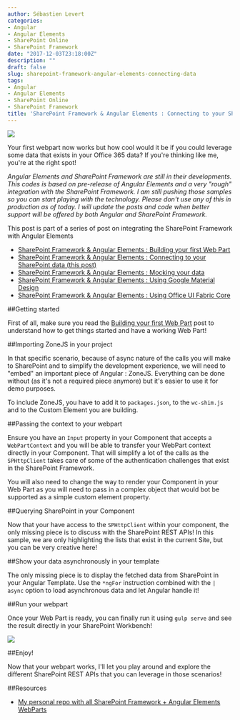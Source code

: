 ```yaml
---
author: Sébastien Levert
categories:
- Angular
- Angular Elements
- SharePoint Online
- SharePoint Framework
date: "2017-12-03T23:18:00Z"
description: ""
draft: false
slug: sharepoint-framework-angular-elements-connecting-data
tags:
- Angular
- Angular Elements
- SharePoint Online
- SharePoint Framework
title: 'SharePoint Framework & Angular Elements : Connecting to your SharePoint data'
---
```



![](/content/images/2017/12/NgElements---Connecting.jpg)

Your first webpart now works but how cool would it be if you could leverage some data that exists in your Office 365 data? If you're thinking like me, you're at the right spot!

*Angular Elements and SharePoint Framework are still in their developments. This codes is based on pre-release of Angular Elements and a very "rough" integration with the SharePoint Framework. I am still pushing those samples so you can start playing with the technology. Please don't use any of this in production as of today. I will update the posts and code when better support will be offered by both Angular and SharePoint Framework.*

This post is part of a series of post on integrating the SharePoint Framework with Angular Elements

* [SharePoint Framework & Angular Elements : Building your first Web Part](http://sebastienlevert.com/2017/12/02/sharepoint-framework-angular-elements-building-your-first-web-part/)
* [SharePoint Framework & Angular Elements : Connecting to your SharePoint data (this post)](http://sebastienlevert.com/2017/12/03/sharepoint-framework-angular-elements-connecting-data/)
* [SharePoint Framework & Angular Elements : Mocking your data](http://www.sebastienlevert.com/2017/12/04/sharepoint-framework-angular-elements-mocking-data/)
* [SharePoint Framework & Angular Elements : Using Google Material Design](http://sebastienlevert.com/2017/12/05/sharepoint-framework-angular-elements-material-design/)
* [SharePoint Framework & Angular Elements : Using Office UI Fabric Core](http://www.sebastienlevert.com/2017/12/05/sharepoint-framework-angular-elements-office-ui-fabric-core/)

##Getting started

First of all, make sure you read the [Building your first Web Part](http://sebastienlevert.com/2017/12/02/sharepoint-framework-angular-elements-building-your-first-web-part/) post to understand how to get things started and have a working Web Part!

##Importing ZoneJS in your project

In that specific scenario, because of async nature of the calls you will make to SharePoint and to simplify the development experience, we will need to "embed" an important piece of Angular : ZoneJS. Everything can be done without (as it's not a required piece anymore) but it's easier to use it for demo purposes.

To include ZoneJS, you have to add it to `packages.json`, to the `wc-shim.js` and to the Custom Element you are building.

<script src="https://gist.github.com/sebastienlevert/ab0d60be42848c9a502a1cde152868c2.js"></script>

<script src="https://gist.github.com/sebastienlevert/01916eb5bf7f4ac1e49013f30eed1a80.js"></script>

<script src="https://gist.github.com/sebastienlevert/cf8ebf1a334f3deee95c4fdd2154a7e2.js"></script>

##Passing the context to your webpart

Ensure you have an `Input` property in your Component that accepts a `WebPartContext` and you will be able to transfer your WebPart context directly in your Component. That will simplify a lot of the calls as the `SPHttpClient` takes care of some of the authentication challenges that exist in the SharePoint Framework.

<script src="https://gist.github.com/sebastienlevert/3d85fc374c412551c5f2b3554c9310b0.js"></script>

You will also need to change the way to render your Component in your Web Part as you will need to pass in a complex object that would bot be supported as a simple custom element property.

<script src="https://gist.github.com/sebastienlevert/a9518400b9ca7ae317675bd423e72e94.js"></script>

##Querying SharePoint in your Component

Now that your have access to the `SPHttpClient` within your component, the only missing piece is to discuss with the SharePoint REST APIs! In this sample, we are only highlighting the lists that exist in the current Site, but you can be very creative here!

<script src="https://gist.github.com/sebastienlevert/6050ba5736001e160a83de45ce8162c2.js"></script>

##Show your data asynchronously in your template

The only missing piece is to display the fetched data from SharePoint in your Angular Template. Use the `*ngFor` instruction combined with the `| async` option to load asynchronous data and let Angular handle it!

<script src="https://gist.github.com/sebastienlevert/b523cb7fc587ac3230047b5c179bb50d.js"></script>

##Run your webpart

Once your Web Part is ready, you can finally run it using `gulp serve` and see the result directly in your SharePoint Workbench! 

![](/content/images/2017/12/angular-list-rest.gif)

##Enjoy!

Now that your webpart works, I'll let you play around and explore the different SharePoint REST APIs that you can leverage in those scenarios!

##Resources

* [My personal repo with all SharePoint Framework + Angular Elements WebParts](https://github.com/sebastienlevert/spfx-ng-webparts/tree/master/spfx-ng-sp-rest)